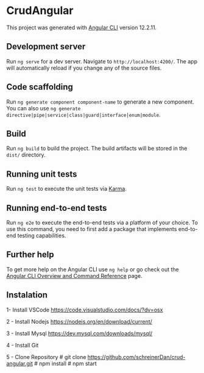 # CrudAngular

This project was generated with [Angular CLI](https://github.com/angular/angular-cli) version 12.2.11.

## Development server

Run `ng serve` for a dev server. Navigate to `http://localhost:4200/`. The app will automatically reload if you change any of the source files.

## Code scaffolding

Run `ng generate component component-name` to generate a new component. You can also use `ng generate directive|pipe|service|class|guard|interface|enum|module`.

## Build

Run `ng build` to build the project. The build artifacts will be stored in the `dist/` directory.

## Running unit tests

Run `ng test` to execute the unit tests via [Karma](https://karma-runner.github.io).

## Running end-to-end tests

Run `ng e2e` to execute the end-to-end tests via a platform of your choice. To use this command, you need to first add a package that implements end-to-end testing capabilities.

## Further help

To get more help on the Angular CLI use `ng help` or go check out the [Angular CLI Overview and Command Reference](https://angular.io/cli) page.

## Instalation
  1- Install VSCode
      https://code.visualstudio.com/docs/?dv=osx

  2 - Install Nodejs
      https://nodejs.org/en/download/current/
  
  3 - Install Mysql
      https://dev.mysql.com/downloads/mysql/

  4 - Install Git

  5 - Clone Repository
      # git clone https://github.com/schreinerDan/crud-angular.git
      # npm install
      # npm start


